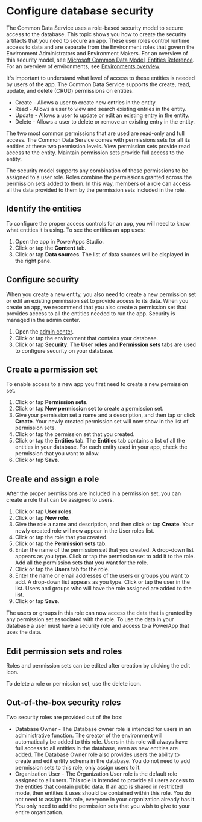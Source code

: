 <properties
	pageTitle="Configure database security"
	description="Configure database security"
	services="powerapps"
	documentationCenter="na"
	authors="maertenm"
	manager="robinr"
	editor=""
	tags=""/>

<tags
   ms.service="powerapps"
   ms.devlang="na"
   ms.topic="article"
   ms.tgt_pltfrm="na"
   ms.workload="na"
   ms.date="10/28/2016"
   ms.author="robinr"/>

# Configure database security #

The Common Data Service uses a role-based security model to secure access to the database. This topic shows you how to create the security artifacts that you need to secure an app. These user roles control runtime access to data and are separate from the Environment roles that govern the Environment Administrators and Environment Makers. For an overview of this security model, see [Microsoft Common Data Model, Entities Reference](http://download.microsoft.com/download/8/9/5/8956ED58-A9B0-40DF-8CB0-BC13AD8DB6E2/CDMEntityReference.docx). For an overview of environments, see [Environments overview](environments-overview.md).

It's important to understand what level of access to these entities is needed by users of the app. The Common Data Service supports the create, read, update, and delete (CRUD) permissions on entities.

- Create - Allows a user to create new entries in the entity.
- Read - Allows a user to view and search existing entries in the entity.
- Update - Allows a user to update or edit an existing entry in the entity.
- Delete - Allows a user to delete or remove an existing entry in the entity.

The two most common permissions that are used are read-only and full access. The Common Data Service comes with permissions sets for all its entities at these two permission levels. View permission sets provide read access to the entity. Maintain  permission sets provide full access to the entity.

The security model supports any combination of these permissions to be assigned to a user role. Roles combine the permissions granted across the permission sets added to them. In this way, members of a role can access all the data provided to them by the permission sets included in the role.

## Identify the entities ##
To configure the proper access controls for an app, you will need to know what entities it is using. To see the entities an app uses:

1. Open the app in PowerApps Studio.
1. Click or tap the **Content** tab.
1. Click or tap **Data sources**. The list of data sources will be displayed in the right pane.

## Configure security ##
When you create a new entity, you also need to create a new permission set or edit an existing permission set to provide access to its data. When you create an app, we recommend that you also create a permission set that provides access to all the entities needed to run the app. Security is managed in the admin center.

1. Open the [admin center](https://admin.powerapps.com).
1. Click or tap the environment that contains your database.
1. Click or tap **Security**. The **User roles** and **Permission sets** tabs are used to configure security on your database.

## Create a permission set ##
To enable access to a new app you first need to create a new permission set.

1. Click or tap **Permission sets**.
1. Click or tap **New permission set** to create a permission set.
1. Give your permission set a name and a description, and then tap or click **Create**. Your newly created permission set will now show in the list of permission sets.
1. Click or tap the permission set that you created.
1. Click or tap the **Entities** tab. The **Entities** tab contains a list of all the entities in your database. For each entity used in your app, check the permission that you want to allow.
1. Click or tap **Save**.

## Create and assign a role ##
After the proper permissions are included in a permission set, you can create a role that can be assigned to users.

1. Click or tap **User roles**.
1. Click or tap **New role**.
1. Give the role a name and description, and then click or tap **Create**. Your newly created role will now appear in the User roles list.
1. Click or tap the role that you created.
1. Click or tap the **Permission sets** tab.
1. Enter the name of the permission set that you created. A drop-down list appears as you type. Click or tap the permission set to add it to the role. Add all the permission sets that you want for the role.
1. Click or tap the **Users** tab for the role.
1. Enter the name or email addresses of the users or groups you want to add. A drop-down list appears as you type. Click or tap the user in the list. Users and groups who will have the role assigned are added to the list.
1. Click or tap **Save**.

The users or groups in this role can now access the data that is granted by any permission set associated with the role. To use the data in your database a user must have a security role and access to a PowerApp that uses the data.

## Edit permission sets and roles ##
Roles and permission sets can be edited after creation by clicking the edit icon.

To delete a role or permission set, use the delete icon.

## Out-of-the-box security roles ##
Two security roles are provided out of the box:

- Database Owner - The Database owner role is intended for users in an administrative function. The creator of the environment will automatically be added to this role. Users in this role will always have full access to all entities in the database, even as new entities are added. The Database Owner role also provides users the ability to create and edit entity schema in the database. You do not need to add permission sets to this role, only assign users to it.
- Organization User - The Organization User role is the default role assigned to all users. This role is intended to provide all users access to the entities that contain public data. If an app is shared in restricted mode, then entities it uses should be contained within this role. You do not need to assign this role, everyone in your organization already has it. You only need to add the permission sets that you wish to give to your entire organization.

